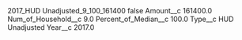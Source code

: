 <?xml version="1.0" encoding="UTF-8"?>
<CustomMetadata xmlns="http://soap.sforce.com/2006/04/metadata" xmlns:xsi="http://www.w3.org/2001/XMLSchema-instance" xmlns:xsd="http://www.w3.org/2001/XMLSchema">
    <label>2017_HUD Unadjusted_9_100_161400</label>
    <protected>false</protected>
    <values>
        <field>Amount__c</field>
        <value xsi:type="xsd:double">161400.0</value>
    </values>
    <values>
        <field>Num_of_Household__c</field>
        <value xsi:type="xsd:double">9.0</value>
    </values>
    <values>
        <field>Percent_of_Median__c</field>
        <value xsi:type="xsd:double">100.0</value>
    </values>
    <values>
        <field>Type__c</field>
        <value xsi:type="xsd:string">HUD Unadjusted</value>
    </values>
    <values>
        <field>Year__c</field>
        <value xsi:type="xsd:double">2017.0</value>
    </values>
</CustomMetadata>
